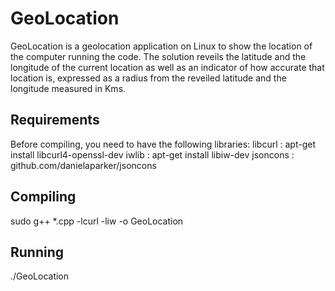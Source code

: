 # GeoLocation

GeoLocation is a geolocation application on Linux to show the location of the computer running the code.
The solution reveils the latitude and the longitude of the current location as well as an indicator of how accurate that location is, expressed as a radius from the reveiled latitude and the longitude measured in Kms.

## Requirements
Before compiling, you need to have the following libraries:
libcurl  : apt-get install libcurl4-openssl-dev
iwlib    : apt-get install libiw-dev
jsoncons : github.com/danielaparker/jsoncons

## Compiling
sudo g++ *.cpp -lcurl -liw -o GeoLocation

## Running
./GeoLocation
